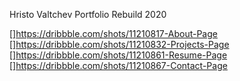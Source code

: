 Hristo Valtchev Portfolio Rebuild 2020


[Home]: https://dribbble.com/shots/11210780-2020-Portfolio
[]https://dribbble.com/shots/11210817-About-Page
[]https://dribbble.com/shots/11210832-Projects-Page
[]https://dribbble.com/shots/11210861-Resume-Page
[]https://dribbble.com/shots/11210867-Contact-Page
